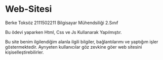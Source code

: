 # Web-Sitesi
Berke Toksöz 2111502211 Bilgisayar Mühendsiliği 2.Sınıf

Bu ödevi yaparken Html, Css ve Js Kullanarak Yapılmıştır.

Bu site benim ilgilendiğim alanla ilgili bilgiler, bağlantılarımı ve yaptığım işler göstermektedir. 
Ayrıyeten  kullanıcılar göz zevkine göer web sitesini kişiselleştirebilirler.
